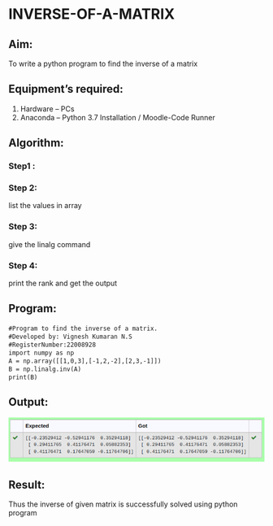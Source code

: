 # INVERSE-OF-A-MATRIX
## Aim:
To write a python program to find the inverse of a matrix
## Equipment’s required:
1. 	Hardware – PCs
2. 	Anaconda – Python 3.7 Installation / Moodle-Code Runner
## Algorithm:
### Step1 : 
### Step 2: 
list the values in array
### Step 3: 
give the linalg command
### Step 4: 
print the rank and get the output
## Program:
```
#Program to find the inverse of a matrix.
#Developed by: Vignesh Kumaran N.S
#RegisterNumber:22008928
import numpy as np
A = np.array([[1,0,3],[-1,2,-2],[2,3,-1]])
B = np.linalg.inv(A)
print(B)
```
## Output:
![input12](inverse.png)
## Result:
Thus the inverse of given matrix is successfully solved using python program

